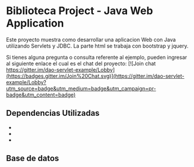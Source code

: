 # Biblioteca Project - Java Web Application

Este proyecto muestra como desarrollar una aplicacion Web con Java utilizando Servlets y JDBC.
La parte html se trabaja con bootstrap y jquery.

Si tienes alguna pregunta o consulta referente al ejemplo,
pueden ingresar al siguiente enlace el cual es el chat del proyecto:
[![Join chat https://gitter.im/dao-servlet-example/Lobby](https://badges.gitter.im/Join%20Chat.svg)](https://gitter.im/dao-servlet-example/Lobby?utm_source=badge&utm_medium=badge&utm_campaign=pr-badge&utm_content=badge)

## Dependencias Utilizadas

* 
*
* 

## Base de datos


